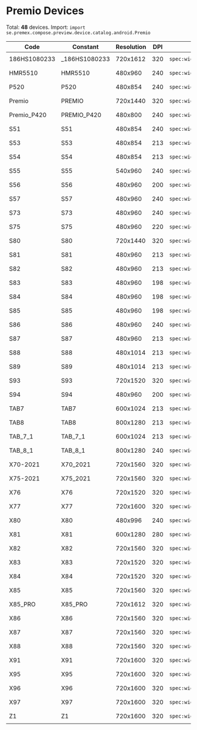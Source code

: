# Premio Devices

Total: **48** devices. Import: `import se.premex.compose.preview.device.catalog.android.Premio`

| Code | Constant | Resolution | DPI | Compose Spec | Preview Usage |
|------|----------|------------|-----|-------------|---------------|
| 186HS1080233 | _186HS1080233 | 720x1612 | 320 | `spec:width=720px,height=1612px,dpi=320` | `@Preview(device = Premio._186HS1080233)` |
| HMR5510 | HMR5510 | 480x960 | 240 | `spec:width=480px,height=960px,dpi=240` | `@Preview(device = Premio.HMR5510)` |
| P520 | P520 | 480x854 | 240 | `spec:width=480px,height=854px,dpi=240` | `@Preview(device = Premio.P520)` |
| Premio | PREMIO | 720x1440 | 320 | `spec:width=720px,height=1440px,dpi=320` | `@Preview(device = Premio.PREMIO)` |
| Premio_P420 | PREMIO_P420 | 480x800 | 240 | `spec:width=480px,height=800px,dpi=240` | `@Preview(device = Premio.PREMIO_P420)` |
| S51 | S51 | 480x854 | 240 | `spec:width=480px,height=854px,dpi=240` | `@Preview(device = Premio.S51)` |
| S53 | S53 | 480x854 | 213 | `spec:width=480px,height=854px,dpi=213` | `@Preview(device = Premio.S53)` |
| S54 | S54 | 480x854 | 213 | `spec:width=480px,height=854px,dpi=213` | `@Preview(device = Premio.S54)` |
| S55 | S55 | 540x960 | 240 | `spec:width=540px,height=960px,dpi=240` | `@Preview(device = Premio.S55)` |
| S56 | S56 | 480x960 | 200 | `spec:width=480px,height=960px,dpi=200` | `@Preview(device = Premio.S56)` |
| S57 | S57 | 480x960 | 240 | `spec:width=480px,height=960px,dpi=240` | `@Preview(device = Premio.S57)` |
| S73 | S73 | 480x960 | 240 | `spec:width=480px,height=960px,dpi=240` | `@Preview(device = Premio.S73)` |
| S75 | S75 | 480x960 | 220 | `spec:width=480px,height=960px,dpi=220` | `@Preview(device = Premio.S75)` |
| S80 | S80 | 720x1440 | 320 | `spec:width=720px,height=1440px,dpi=320` | `@Preview(device = Premio.S80)` |
| S81 | S81 | 480x960 | 213 | `spec:width=480px,height=960px,dpi=213` | `@Preview(device = Premio.S81)` |
| S82 | S82 | 480x960 | 213 | `spec:width=480px,height=960px,dpi=213` | `@Preview(device = Premio.S82)` |
| S83 | S83 | 480x960 | 198 | `spec:width=480px,height=960px,dpi=198` | `@Preview(device = Premio.S83)` |
| S84 | S84 | 480x960 | 198 | `spec:width=480px,height=960px,dpi=198` | `@Preview(device = Premio.S84)` |
| S85 | S85 | 480x960 | 198 | `spec:width=480px,height=960px,dpi=198` | `@Preview(device = Premio.S85)` |
| S86 | S86 | 480x960 | 240 | `spec:width=480px,height=960px,dpi=240` | `@Preview(device = Premio.S86)` |
| S87 | S87 | 480x960 | 213 | `spec:width=480px,height=960px,dpi=213` | `@Preview(device = Premio.S87)` |
| S88 | S88 | 480x1014 | 213 | `spec:width=480px,height=1014px,dpi=213` | `@Preview(device = Premio.S88)` |
| S89 | S89 | 480x1014 | 213 | `spec:width=480px,height=1014px,dpi=213` | `@Preview(device = Premio.S89)` |
| S93 | S93 | 720x1520 | 320 | `spec:width=720px,height=1520px,dpi=320` | `@Preview(device = Premio.S93)` |
| S94 | S94 | 480x960 | 200 | `spec:width=480px,height=960px,dpi=200` | `@Preview(device = Premio.S94)` |
| TAB7 | TAB7 | 600x1024 | 213 | `spec:width=600px,height=1024px,dpi=213` | `@Preview(device = Premio.TAB7)` |
| TAB8 | TAB8 | 800x1280 | 213 | `spec:width=800px,height=1280px,dpi=213` | `@Preview(device = Premio.TAB8)` |
| TAB_7_1 | TAB_7_1 | 600x1024 | 213 | `spec:width=600px,height=1024px,dpi=213` | `@Preview(device = Premio.TAB_7_1)` |
| TAB_8_1 | TAB_8_1 | 800x1280 | 240 | `spec:width=800px,height=1280px,dpi=240` | `@Preview(device = Premio.TAB_8_1)` |
| X70-2021 | X70_2021 | 720x1560 | 320 | `spec:width=720px,height=1560px,dpi=320` | `@Preview(device = Premio.X70_2021)` |
| X75-2021 | X75_2021 | 720x1560 | 320 | `spec:width=720px,height=1560px,dpi=320` | `@Preview(device = Premio.X75_2021)` |
| X76 | X76 | 720x1520 | 320 | `spec:width=720px,height=1520px,dpi=320` | `@Preview(device = Premio.X76)` |
| X77 | X77 | 720x1600 | 320 | `spec:width=720px,height=1600px,dpi=320` | `@Preview(device = Premio.X77)` |
| X80 | X80 | 480x996 | 240 | `spec:width=480px,height=996px,dpi=240` | `@Preview(device = Premio.X80)` |
| X81 | X81 | 600x1280 | 280 | `spec:width=600px,height=1280px,dpi=280` | `@Preview(device = Premio.X81)` |
| X82 | X82 | 720x1560 | 320 | `spec:width=720px,height=1560px,dpi=320` | `@Preview(device = Premio.X82)` |
| X83 | X83 | 720x1520 | 320 | `spec:width=720px,height=1520px,dpi=320` | `@Preview(device = Premio.X83)` |
| X84 | X84 | 720x1520 | 320 | `spec:width=720px,height=1520px,dpi=320` | `@Preview(device = Premio.X84)` |
| X85 | X85 | 720x1560 | 320 | `spec:width=720px,height=1560px,dpi=320` | `@Preview(device = Premio.X85)` |
| X85_PRO | X85_PRO | 720x1612 | 320 | `spec:width=720px,height=1612px,dpi=320` | `@Preview(device = Premio.X85_PRO)` |
| X86 | X86 | 720x1560 | 320 | `spec:width=720px,height=1560px,dpi=320` | `@Preview(device = Premio.X86)` |
| X87 | X87 | 720x1560 | 320 | `spec:width=720px,height=1560px,dpi=320` | `@Preview(device = Premio.X87)` |
| X88 | X88 | 720x1560 | 320 | `spec:width=720px,height=1560px,dpi=320` | `@Preview(device = Premio.X88)` |
| X91 | X91 | 720x1600 | 320 | `spec:width=720px,height=1600px,dpi=320` | `@Preview(device = Premio.X91)` |
| X95 | X95 | 720x1600 | 320 | `spec:width=720px,height=1600px,dpi=320` | `@Preview(device = Premio.X95)` |
| X96 | X96 | 720x1600 | 320 | `spec:width=720px,height=1600px,dpi=320` | `@Preview(device = Premio.X96)` |
| X97 | X97 | 720x1600 | 320 | `spec:width=720px,height=1600px,dpi=320` | `@Preview(device = Premio.X97)` |
| Z1 | Z1 | 720x1600 | 320 | `spec:width=720px,height=1600px,dpi=320` | `@Preview(device = Premio.Z1)` |

<!-- Generated automatically. Do not edit manually. -->
